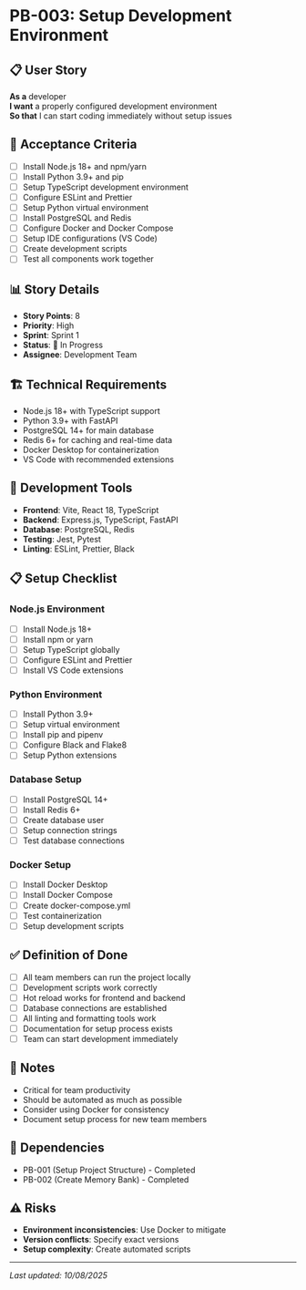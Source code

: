 # PB-003: Setup Development Environment

## 📋 User Story
**As a** developer  
**I want** a properly configured development environment  
**So that** I can start coding immediately without setup issues

## 🎯 Acceptance Criteria
- [ ] Install Node.js 18+ and npm/yarn
- [ ] Install Python 3.9+ and pip
- [ ] Setup TypeScript development environment
- [ ] Configure ESLint and Prettier
- [ ] Setup Python virtual environment
- [ ] Install PostgreSQL and Redis
- [ ] Configure Docker and Docker Compose
- [ ] Setup IDE configurations (VS Code)
- [ ] Create development scripts
- [ ] Test all components work together

## 📊 Story Details
- **Story Points**: 8
- **Priority**: High
- **Sprint**: Sprint 1
- **Status**: 🔄 In Progress
- **Assignee**: Development Team

## 🏗️ Technical Requirements
- Node.js 18+ with TypeScript support
- Python 3.9+ with FastAPI
- PostgreSQL 14+ for main database
- Redis 6+ for caching and real-time data
- Docker Desktop for containerization
- VS Code with recommended extensions

## 🔧 Development Tools
- **Frontend**: Vite, React 18, TypeScript
- **Backend**: Express.js, TypeScript, FastAPI
- **Database**: PostgreSQL, Redis
- **Testing**: Jest, Pytest
- **Linting**: ESLint, Prettier, Black

## 📋 Setup Checklist
### Node.js Environment
- [ ] Install Node.js 18+
- [ ] Install npm or yarn
- [ ] Setup TypeScript globally
- [ ] Configure ESLint and Prettier
- [ ] Install VS Code extensions

### Python Environment
- [ ] Install Python 3.9+
- [ ] Setup virtual environment
- [ ] Install pip and pipenv
- [ ] Configure Black and Flake8
- [ ] Setup Python extensions

### Database Setup
- [ ] Install PostgreSQL 14+
- [ ] Install Redis 6+
- [ ] Create database user
- [ ] Setup connection strings
- [ ] Test database connections

### Docker Setup
- [ ] Install Docker Desktop
- [ ] Install Docker Compose
- [ ] Create docker-compose.yml
- [ ] Test containerization
- [ ] Setup development scripts

## ✅ Definition of Done
- [ ] All team members can run the project locally
- [ ] Development scripts work correctly
- [ ] Hot reload works for frontend and backend
- [ ] Database connections are established
- [ ] All linting and formatting tools work
- [ ] Documentation for setup process exists
- [ ] Team can start development immediately

## 📝 Notes
- Critical for team productivity
- Should be automated as much as possible
- Consider using Docker for consistency
- Document setup process for new team members

## 🔗 Dependencies
- PB-001 (Setup Project Structure) - Completed
- PB-002 (Create Memory Bank) - Completed

## ⚠️ Risks
- **Environment inconsistencies**: Use Docker to mitigate
- **Version conflicts**: Specify exact versions
- **Setup complexity**: Create automated scripts

---
*Last updated: 10/08/2025*
